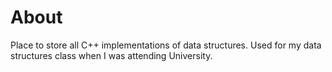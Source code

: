 # About
Place to store all C++ implementations of data structures. Used for my data structures class when I was attending University.
